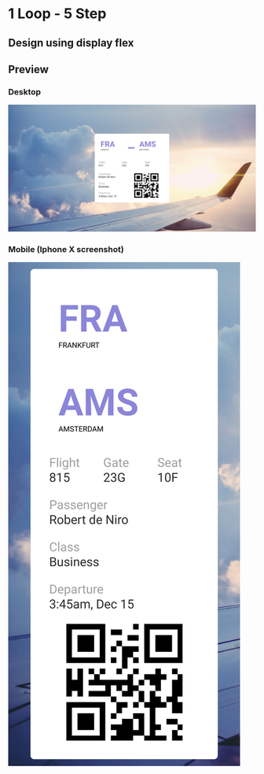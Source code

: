 # 1 Loop - 5 Step

## Design using display flex

## Preview

### Desktop

![Desktop](src/img/desktop.png)

### Mobile (Iphone X screenshot)

![Mobile](src/img/mobile.png)